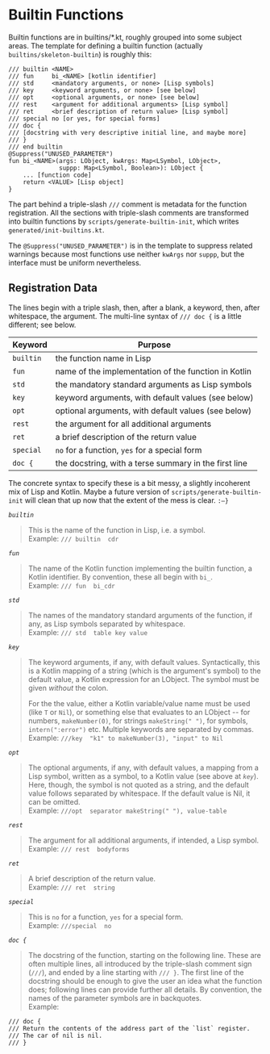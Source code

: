 Builtin Functions
=================

Builtin functions are in builtins/*.kt, roughly grouped into some
subject areas. The template for defining a builtin function
(actually `builtins/skeleton-builtin`) is roughly this:

    /// builtin <NAME>
    /// fun     bi_<NAME> [kotlin identifier]
    /// std     <mandatory arguments, or none> [Lisp symbols]
    /// key     <keyword arguments, or none> [see below]
    /// opt     <optional arguments, or none> [see below]
    /// rest    <argument for additional arguments> [Lisp symbol]
    /// ret     <brief description of return value> [Lisp symbol]
    /// special no [or yes, for special forms]
    /// doc {
    /// [docstring with very descriptive initial line, and maybe more]
    /// }
    /// end builtin
    @Suppress("UNUSED_PARAMETER")
    fun bi_<NAME>(args: LObject, kwArgs: Map<LSymbol, LObject>,
                  suppp: Map<LSymbol, Boolean>): LObject {
        ... [function code]
        return <VALUE> [Lisp object]
    }

The part behind a triple-slash `///` comment is metadata for the
function registration. All the sections with triple-slash comments
are transformed into builtin functions by
`scripts/generate-builtin-init`, which writes
`generated/init-builtins.kt`. 

The `@Suppress("UNUSED_PARAMETER")` is in the template to suppress
related warnings because most functions use neither `kwArgs` nor
`suppp`, but the interface must be uniform nevertheless.


Registration Data
-----------------

The lines begin with a triple slash, then, after a blank, a keyword,
then, after whitespace, the argument. The multi-line syntax of
`/// doc {` is a little different; see below.

| Keyword   | Purpose                                               |
| ----------|-------------------------------------------------------|
| `builtin` | the function name in Lisp                             |
| `fun`     | name of the implementation of the function in Kotlin  |
| `std`     | the mandatory standard arguments as Lisp symbols      |
| `key`     | keyword arguments, with default values (see below)    |
| `opt`     | optional arguments, with default values (see below)   |
| `rest`    | the argument for all additional arguments             |
| `ret`     | a brief description of the return value               |
| `special` | `no` for a function, `yes` for a special form         |
| `doc {`   | the docstring, with a terse summary in the first line |

The concrete syntax to specify these is a bit messy, a slightly
incoherent mix of Lisp and Kotlin. Maybe a future version of
`scripts/generate-builtin-init` will clean that up now that the
extent of the mess is clear. `:–}`


*`builtin`*
> This is the name of the function in Lisp, i.e. a symbol.  
> Example: `/// builtin  cdr`

*`fun`*
> The name of the Kotlin function implementing the builtin function,
> a Kotlin identifier. By convention, these all begin with `bi_`.  
> Example: `/// fun  bi_cdr`

*`std`*
> The names of the mandatory standard arguments of the function, if
> any, as Lisp symbols separated by whitespace.  
> Example: `/// std  table key value`

*`key`*
> The keyword arguments, if any, with default values. Syntactically,
> this is a Kotlin mapping of a string (which is the argument's
> symbol) to the default value, a Kotlin expression for an LObject.
> The symbol must be given *without* the colon.
>
> For the the value, either a Kotlin variable/value name must
> be used (like `T` or `Nil`), or something else that evaluates to
> an LObject -- for numbers, `makeNumber(0)`, for strings
> `makeString(" ")`, for symbols, `intern(":error")` etc. Multiple
> keywords are separated by commas.  
> Example: `///key  "k1" to makeNumber(3), "input" to Nil`

*`opt`*
> The optional arguments, if any, with default values, a mapping
> from a Lisp symbol, written as a symbol, to a Kotlin value (see
> above at *`key`*). Here, though, the symbol is not quoted as a
> string, and the default value follows separated by whitespace. If
> the default value is Nil, it can be omitted.  
> Example: `///opt  separator makeString(" "), value-table`

*`rest`*
> The argument for all additional arguments, if intended, a Lisp
> symbol.  
> Example: `/// rest  bodyforms`

*`ret`*
> A brief description of the return value.  
> Example: `/// ret  string`

*`special`*
> This is `no` for a function, `yes` for a special form.  
> Example: `///special  no`

*`doc {`*
> The docstring of the function, starting on the following line.
> These are often multiple lines, all introduced by the triple-slash
> comment sign (`///`), and ended by a line starting with `/// }`.
> The first line of the docstring should be enough to give the user
> an idea what the function does; following lines can provide
> further all details. By convention, the names of the parameter
> symbols are in backquotes.  
> Example:

    /// doc {  
    /// Return the contents of the address part of the `list` register.  
    /// The car of nil is nil.  
    /// }  
